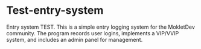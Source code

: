 # Test-entry-system
Entry system TEST. This is a simple entry logging system for the MokletDev community. The program records user logins, implements a VIP/VVIP system, and includes an admin panel for management.
